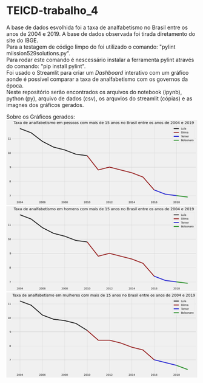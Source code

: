 # TEICD-trabalho_4

A base de dados esvolhida foi a taxa de analfabetismo no Brasil entre os anos de 2004 e 2019. A base de dados observada foi tirada diretamento do site do IBGE.</br>
Para a testagem de código limpo do foi utilizado o comando: "pylint miission529solutions.py".</br>
Para rodar este comando é nescessário instalar a ferramenta pylint através do comando: "pip install pylint".</br>
Foi usado o Streamlit para criar um *Dashboard* interativo com um gráfico aonde é possível comparar a taxa de analfabetismo com os governos da época.</br>
Neste repositório serão encontrados os arquivos do notebook (ipynb), python (py), arquivo de dados (csv), os arquvios do streamlit (cópias) e as imagnes dos gráficos gerados.

Sobre os Gráficos gerados:
![Total de analfabetos com mais de 15 anos!](/images/totalAnalfabetos.png "Total")
![Número de homens analfabetos com mais de 15 anos!](/images/mascAnalfabetos.png "Total")
![Número de mulheres analfabetas com mais de 15 anos!](/images/femiAnalfabetos.png "Total")

